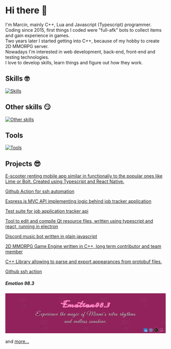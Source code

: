 # Hi there 👋

I'm Marcin, mainly C++, Lua and Javascript (Typescript) programmer.</br>
Coding since 2015, first things I coded were "full-afk" bots to collect items and gain experience in games.</br>
Two years later I started getting into C++, because of my hobby to create 2D MMORPG server.</br>
Nowadays I'm interested in web development, back-end, front-end and testing technologies.</br>
I love to develop skills, learn things and figure out how they work.

## Skills 🤓
[![Skills](https://skills.thijs.gg/icons?i=js,ts,nodejs,nextjs,prisma,react,express,nestjs,bots,electron,html,jest,babel&theme=light&perline=5)](https://github.com/nekiro)
## Other skills :smirk:
[![Other skills](https://skills.thijs.gg/icons?i=mysql,cpp,lua,bash,cmake,git,githubactions&theme=light&perline=5)](https://github.com/nekiro)
## Tools
[![Tools](https://skills.thijs.gg/icons?i=vscode,visualstudio,githubactions,linux,docker,postman,rabbitmq,gitlab,github,prometheus,grafana&theme=light&perline=5)](https://github.com/nekiro)

## Projects :sunglasses: 
[E-scooter renting mobile app similar in functionaliy to the popular ones like Lime or Bolt. Created using Typescript and React Native.](https://github.com/nekiro/scooty)

[Github Action for ssh automation](https://github.com/nekiro/ssh-job)

[Express.js MVC API implementing logic behind job tracker application](https://github.com/nekiro/job-application-tracker-api)

[Test suite for job application tracker api](https://github.com/nekiro/job-application-tracker-tests)

[Tool to edit and compile Qt resource files, written using typescript and react, running in electron](https://github.com/nekiro/Nekiro-Rcc-Editor)

[Discord music bot written in plain javascript](https://github.com/nekiro/Foxy.dj)

[2D MMORPG Game Engine written in C++, long term contributor and team member](https://github.com/otland/forgottenserver)

[C++ Library allowing to parse and export appearances from protobuf files.](https://github.com/nekiro/ProtobufLib)

[Github ssh action](https://github.com/nekiro/ssh-job)

##### Emotion 98.3

[![Emotion-banner](https://github.com/energywraith/energywraith/blob/main/assets/emotion.jpg?raw=true)](https://emotion.miami/)

and [more...](https://github.com/nekiro?tab=repositories)
